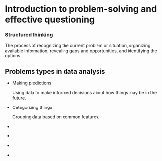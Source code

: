 <h1>Introduction to problem-solving and effective questioning</h1>

<h3>Structured thinking</h3>
<p>The process of recognizing the current problem or situation, organizing available information, revealing gaps and opportunities, and identifying the options. </p>

<h2>Problems types in data analysis</h2>

<ul>
  <li>Making predictions</li>
  <p>Using data to make informed decisions about how things may be in the future.</p>
  <li>Categorizing things</li>
  <p>Grouping data based on common features.</p>
  <li></li>
  <p></p>
  <li></li>
  <p></p>
  <li></li>
  <p></p>
  <li></li>
  <p></p>
  </ul>
